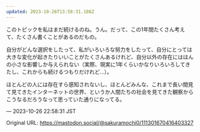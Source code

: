 ```yaml
---
updated: 2023-10-26T13:58:31.186Z
---
```


<p>このトピックを私はまだ続けるのね。うん。だって、この1年間たくさん考えて、たくさん書くことがあるのだもの。</p><p>自分がどんな選択をしたって、私がいろいろな努力をしたって、自分にとっては大きな変化が起きたりいいことがたくさんあるけれど、自分以外の存在にはほんの小さな影響しか与えられない（実際、現実に1年くらいかなりいろいろしてきたし、これからも続けるつもりだけれど…）。</p><p>ほとんどの人には存在すら感知されないし、ほとんどみんな、これまで長い間見て見てきたインターネットの世界、というか人間たちの社会を見てきた観察からこうなるだろうなって思っていた通りになってる。</p>

&mdash; 2023-10-26 22:58:31 JST

Original URL: https://mastodon.social/@sakuramochi0/111301670416403327
